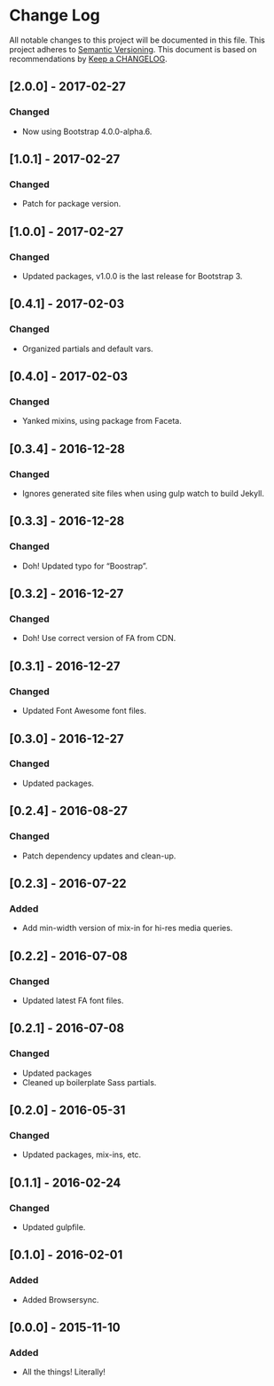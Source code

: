 
# Change Log
All notable changes to this project will be documented in this file.
This project adheres to [Semantic Versioning](http://semver.org/).
This document is based on recommendations by [Keep a CHANGELOG](http://keepachangelog.com/).

## [2.0.0] - 2017-02-27
### Changed
- Now using Bootstrap 4.0.0-alpha.6.

## [1.0.1] - 2017-02-27
### Changed
- Patch for package version.

## [1.0.0] - 2017-02-27
### Changed
- Updated packages, v1.0.0 is the last release for Bootstrap 3.

## [0.4.1] - 2017-02-03
### Changed
- Organized partials and default vars.

## [0.4.0] - 2017-02-03
### Changed
- Yanked mixins, using package from Faceta.

## [0.3.4] - 2016-12-28
### Changed
- Ignores generated site files when using gulp watch to build Jekyll.

## [0.3.3] - 2016-12-28
### Changed
- Doh! Updated typo for “Boostrap”.

## [0.3.2] - 2016-12-27
### Changed
- Doh! Use correct version of FA from CDN.

## [0.3.1] - 2016-12-27
### Changed
- Updated Font Awesome font files.

## [0.3.0] - 2016-12-27
### Changed
- Updated packages.

## [0.2.4] - 2016-08-27
### Changed
- Patch dependency updates and clean-up.

## [0.2.3] - 2016-07-22
### Added
- Add min-width version of mix-in for hi-res media queries.

## [0.2.2] - 2016-07-08
### Changed
- Updated latest FA font files.

## [0.2.1] - 2016-07-08
### Changed
- Updated packages
- Cleaned up boilerplate Sass partials.

## [0.2.0] - 2016-05-31
### Changed
- Updated packages, mix-ins, etc.

## [0.1.1] - 2016-02-24
### Changed
- Updated gulpfile.

## [0.1.0] - 2016-02-01
### Added
- Added Browsersync.

## [0.0.0] - 2015-11-10
### Added
- All the things! Literally!
